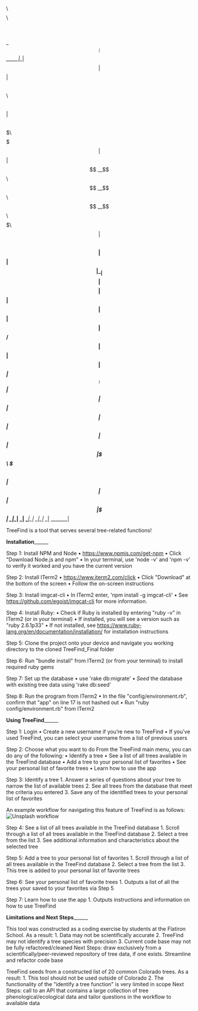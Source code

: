 

$$$$$$$$\                            $$$$$$$$\ $$\                 $$\
\__$$  __|                           $$  _____|\__|                $$ |
   $$ | $$$$$$\   $$$$$$\   $$$$$$\  $$ |      $$\ $$$$$$$\   $$$$$$$ |
   $$ |$$  __$$\ $$  __$$\ $$  __$$\ $$$$$\    $$ |$$  __$$\ $$  __$$ |
   $$ |$$ |  \__|$$$$$$$$ |$$$$$$$$ |$$  __|   $$ |$$ |  $$ |$$ /  $$ |
   $$ |$$ |      $$   ____|$$   ____|$$ |      $$ |$$ |  $$ |$$ |  $$ |
   $$ |$$ |      \$$$$$$$\ \$$$$$$$\ $$ |      $$ |$$ |  $$ |\$$$$$$$ |
   \__|\__|       \_______| \_______|\__|      \__|\__|  \__| \_______|


TreeFind is a tool that serves several tree-related functions!

__________________________________________________Installation________________________________________________________

Step 1: Install NPM and Node
    •	https://www.npmjs.com/get-npm
    •	Click "Download Node.js and npm"
    •	In your terminal, use  'node -v' and 'npm -v' to verify it worked and you have the current version

Step 2: Install ITerm2
    •	https://www.iterm2.com/click
    •	Click "Download" at the bottom of the screen
    •	Follow the on-screen instructions

Step 3: Install imgcat-cli
    •	In ITerm2 enter, 'npm install -g imgcat-cli'
    •	See https://github.com/egoist/imgcat-cli for more information.

Step 4: Install Ruby:
    • Check if Ruby is installed by entering "ruby -v" in ITerm2 (or in your terminal)
    •	If installed, you will see a version such as "ruby 2.6.1p33"
    •	If not installed, see https://www.ruby-lang.org/en/documentation/installation/ for installation instructions

Step 5: Clone the project onto your device and navigate you working directory to the cloned TreeFind_Final folder

Step 6: Run "bundle install" from ITerm2 (or from your terminal) to install required ruby gems

Step 7: Set up the database
    •	use 'rake db:migrate'
    •	*Seed* the database with existing tree data using 'rake db:seed'

Step 8: Run the program from ITerm2
    • In the file "config/environment.rb", confirm that "app" on line 17 is not hashed out
    • Run "ruby config/environment.rb" from ITerm2


__________________________________________________Using TreeFind________________________________________________________

Step 1: Login
    •	Create a new username if you’re new to TreeFind
    •	If you’ve used TreeFind, you can select your username from a list of previous users

Step 2: Choose what you want to do
From the TreeFind main menu, you can do any of the following:
    •	Identify a tree
    •	See a list of all trees available in the TreeFind database
    •	Add a tree to your personal list of favorites
    •	See your personal list of favorite trees
    •	Learn how to use the app

Step 3:  Identify a tree
    1.	Answer a series of questions about your tree to narrow the list of available trees
    2.	See all trees from the database that meet the criteria you entered
    3.	Save any of the identified trees to your personal list of favorites

An example workflow for navigating this feature of TreeFind is as follows:
![Unsplash workflow](https://github.com/lukemenard/TreeFind_Final/blob/master/lib/pic/Tree%20ID%20CLI%20Project%20Workflow.png)

Step 4: See a list of all trees available in the TreeFind database
    1.	Scroll through a list of all trees available in the TreeFind database
    2.	Select a tree from the list
    3.	See additional information and characteristics about the selected tree

Step 5: Add a tree to your personal list of favorites
    1.	Scroll through a list of all trees available in the TreeFind database
    2.	Select a tree from the list
    3.	This tree is added to your personal list of favorite trees

Step 6: See your personal list of favorite trees
    1.	Outputs a list of all the trees your saved to your favorites via Step 5

Step 7: Learn how to use the app
    1.	Outputs instructions and information on how to use TreeFind

__________________________________________________Limitations and Next Steps________________________________________________________

This tool was constructed as a coding exercise by students at the Flatiron School. As a result:
    1. Data may not be scientifically accurate
    2. TreeFind may not identify a tree species with precision
    3. Current code base may not be fully refactored/cleaned
Next Steps: draw exclusively from a scientifically/peer-reviewed repository of tree data, if one exists. Streamline and refactor code base

TreeFind seeds from a constructed list of 20 common Colorado trees. As a result:
    1. This tool should not be used outside of Colorado
    2. The functionality of the "identify a tree function" is very limited in scope
Next Steps: call to an API that contains a large collection of tree phenological/ecological data and tailor questions in the workflow to available data
